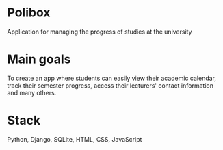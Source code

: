 # Polibox
  Application for managing the progress of studies at the university
# Main goals
  To create an app where students can easily view their academic calendar, track their semester progress, access their lecturers' contact information and many others.
# Stack
  Python, Django, SQLite, HTML, CSS, JavaScript
